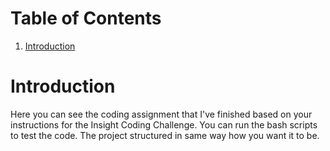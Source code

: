 # Table of Contents
1. [Introduction](README.md#introduction)

# Introduction
Here you can see the coding assignment that I've finished based on your instructions for the Insight Coding Challenge. You can run the bash scripts to test the code. The project structured in same way how you want it to be.


